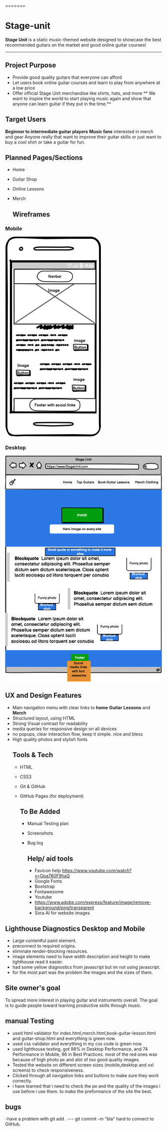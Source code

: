 

=======
# Stage-unit

**Stage Unit** is a static music-themed website designed to showcase the best recommended guitars on the market and good online guitar courses!

---

## Project Purpose

- Provide good quality guitars that everyone can afford
- Let users book online guitar courses and learn to play from anywhere at a low price
- Offer official Stage Unit merchandise like shirts, hats, and more
 ** We want to inspire the world to start playing music again and show that anyone can learn guitar if they put in the time.**

## Target Users 

**Beginner to intermediate guitar players**
**Music fans** interested in merch and gear
Anyone really that want to improve their guitar skills or just want to buy a cool shirt or take a guitar for fun.

## Planned Pages/Sections
- Home
- Guitar Shop
- Online Lessons
- Merch

  ## Wireframes

### Mobile
![Mobile Wireframe](assets/images/mobile.png)

### Desktop
![Desktop Wireframe](assets/images/desktop-wireframe1.png)


## UX and Design Features
- Main navigation menu with clear links to **home** **Guitar** **Lessons** and **Merch**
- Structured layout, using HTML
- Strong Visual contrast for readability
- media queries for responsive design on all devices
- no popups, clear interaction flow, keep it simple. nice and bless
- High quality photos and stylish fonts
  ## Tools & Tech
  - HTML
  - CSS3
  - Git & GitHub
  - GitHub Pages (for deployment)
 
    ## To Be Added
    - Manual Testing plan
    - Screenshots
    - Bug log

      ## Help/ aid tools
      - Favicon help https://www.youtube.com/watch?v=Gpa780F9haQ
      - Google Fonts
      - Bootstrap
      - Fontawesome
      - Youtube
      - https://www.adobe.com/express/feature/image/remove-background/png/transparent
      - Sora AI for website images
  
## Lighthouse Diagnostics Desktop and Mobile
- Large contentful paint element.
- preconnect to required origins.
- eliminate render-blocking resources.
- image elements need to have width description and height to make lighthouse read it easier.
- had some yellow diagnostics from javascript but im not using javascript.
- for the most part was the problem the images and the sizes of them.

  

## Site owner's goal
To spread more interest in playing guitar and instruments overall. The goal is to guide people toward learning productive skills through music.

  ## manual Testing
  - used html validator for index.html,merch.html,book-guitar-lesson.html and guitar-shop.html and everything is green now.
  - used css validator and everything in my css code is green now.
  - used lighthouse testing, got 98% in Desktop Performance, and 74 Performance in Mobile, 96 in Best Practices. most of the red ones was because of high photo px and alot of too good quality images.
  - Tested the website on different screen sizes (mobile,desktop and xxl screens) to check responsiveness.
  - Clicked through all navigation links and buttons to make sure they work correctly.
  - i have learned that i need to check the px and the quality of the images i use before i use them. to make the preformance of the site the best.


  ## bugs
  -have a problem with git add . --- git commit -m "bla" hard to connect to GitHub.
 




